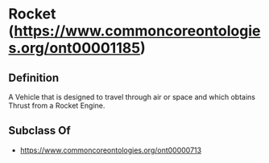 # Rocket (https://www.commoncoreontologies.org/ont00001185)

## Definition
A Vehicle that is designed to travel through air or space and which obtains Thrust from a Rocket Engine.

## Subclass Of
- https://www.commoncoreontologies.org/ont00000713

